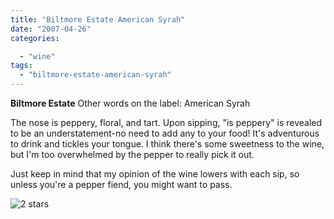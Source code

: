 ```yaml
---
title: "Biltmore Estate American Syrah"
date: "2007-04-26"
categories:

  - "wine"
tags:
  - "biltmore-estate-american-syrah"
---
```


**Biltmore Estate** Other words on the label: American Syrah

The nose is peppery, floral, and tart. Upon sipping, "is peppery" is revealed to be an understatement-no need to add any to your food! It's adventurous to drink and tickles your tongue. I think there's some sweetness to the wine, but I'm too overwhelmed by the pepper to really pick it out.

Just keep in mind that my opinion of the wine lowers with each sip, so unless you're a pepper fiend, you might want to pass.

![2 stars](http://www.rebeccagomezfarrell.com/wp-content/uploads/2009/02/rating_chicken11.gif "rating_chicken11")
